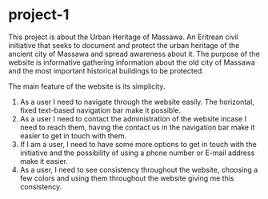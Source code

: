 # project-1
 
This project is about the Urban Heritage of Massawa. An Eritrean civil initiative that seeks to document and protect the urban heritage of the ancient city of Massawa and spread awareness about it. The purpose of the website is informative gathering information about the old city of Massawa and the most important historical buildings to be protected. 

The main feature of the website is its simplicity. 
1. As a user I need to navigate through the website easily. The horizontal, fixed text-based navigation bar make it possible.
2. As a user I need to contact the administration of the website incase I need to reach them, having the contact us in the navigation bar make it easier to get in touch with them.
3. If I am a user, I need to have some more options to get in touch with the initiative and the possibility of using a phone number or E-mail address make it easier. 
4. As a user, I need to see consistency throughout the website, choosing a few colors and using them throughout the website giving me this consistency.

